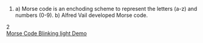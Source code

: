 1. a) Morse code is an enchoding scheme to represent the letters (a-z) and numbers (0-9).
    b) Alfred Vail developed Morse code.
	
	
2 	
[Morse Code Blinking light Demo](https://github.com/grunhurdb/embsys100/blob/master/assignment3/IMG_5398.MOV "Morse Code Blinking light Demo")